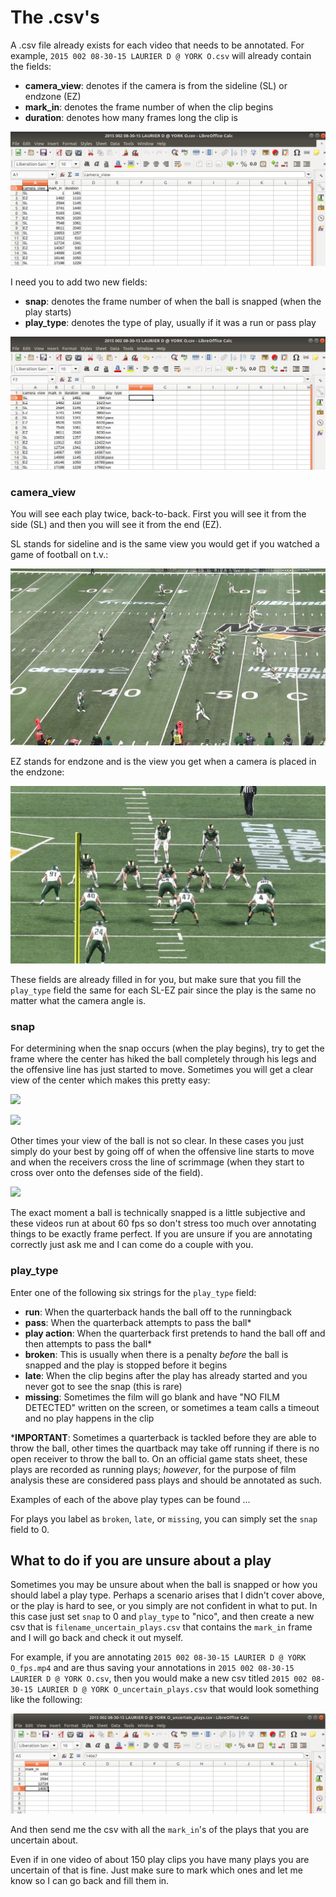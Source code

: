 # The .csv's

A .csv file already exists for each video that needs to be annotated. For example, `2015 002 08-30-15 LAURIER D @ YORK O.csv` will already contain the fields:  
* **camera_view**: denotes if the camera is from the sideline (SL) or endzone (EZ)
* **mark_in**: denotes the frame number of when the clip begins
* **duration**: denotes how many frames long the clip is

![alt text](csv_before.png)

I need you to add two new fields:  
* **snap**: denotes the frame number of when the ball is snapped (when the play starts)
* **play_type**: denotes the type of play, usually if it was a run or pass play

![alt text](csv_after.png)

### camera_view

You will see each play twice, back-to-back. First you will see it from the side (SL) and then you will see it from the end (EZ).

SL stands for sideline and is the same view you would get if you watched a game of football on t.v.:

![alt text](sidecut_example.jpeg)

EZ stands for endzone and is the view you get when a camera is placed in the endzone:

![alt text](endcut_example.jpeg)

These fields are already filled in for you, but make sure that you fill the `play_type` field the same for each SL-EZ pair since the play is the same no matter what the camera angle is.

### snap

For determining when the snap occurs (when the play begins), try to get the frame where the center has hiked the ball completely through his legs and the offensive line has just started to move. Sometimes you will get a clear view of the center which makes this pretty easy:

![](clear_snap.gif)

![](clear_snap2.gif)

Other times your view of the ball is not so clear. In these cases you just simply do your best by going off of when the offensive line starts to move and when the receivers cross the line of scrimmage (when they start to cross over onto the defenses side of the field).

![](hard_to_see_snap.gif)

The exact moment a ball is technically snapped is a little subjective and these videos run at about 60 fps so don't stress too much over annotating things to be exactly frame perfect. If you are unsure if you are annotating correctly just ask me and I can come do a couple with you.

### play_type

Enter one of the following six strings for the `play_type` field:  
* **run**: When the quarterback hands the ball off to the runningback
* **pass**: When the quarterback attempts to pass the ball*
* **play action**: When the quarterback first pretends to hand the ball off and then attempts to pass the ball*
* **broken**: This is usually when there is a penalty *before* the ball is snapped and the play is stopped before it begins
* **late**: When the clip begins after the play has already started and you never got to see the snap (this is rare)
* **missing**: Sometimes the film will go blank and have "NO FILM DETECTED" written on the screen, or sometimes a team calls a timeout and no play happens in the clip

\***IMPORTANT**: Sometimes a quarterback is tackled before they are able to throw the ball, other times the quartback may take off running if there is no open receiver to throw the ball to. On an official game stats sheet, these plays are recorded as running plays; *however*, for the purpose of film analysis these are considered pass plays and should be annotated as such.

Examples of each of the above play types can be found ...

For plays you label as `broken`, `late`, or `missing`, you can simply set the `snap` field to 0.

## What to do if you are unsure about a play

Sometimes you may be unsure about when the ball is snapped or how you should label a play type. Perhaps a scenario arises that I didn't cover above, or the play is hard to see, or you simply are not confident in what to put. In this case just set `snap` to 0 and `play_type` to "nico", and then create a new csv that is `filename_uncertain_plays.csv` that contains the `mark_in` frame and I will go back and check it out myself.

For example, if you are annotating `2015 002 08-30-15 LAURIER D @ YORK O_fps.mp4` and are thus saving your annotations in `2015 002 08-30-15 LAURIER D @ YORK O.csv`, then you would make a new csv titled `2015 002 08-30-15 LAURIER D @ YORK O_uncertain_plays.csv` that would look something like the following:

![alt text](csv_uncertain.png)

And then send me the csv with all the `mark_in`'s of the plays that you are uncertain about.

Even if in one video of about 150 play clips you have many plays you are uncertain of that is fine. Just make sure to mark which ones and let me know so I can go back and fill them in.
